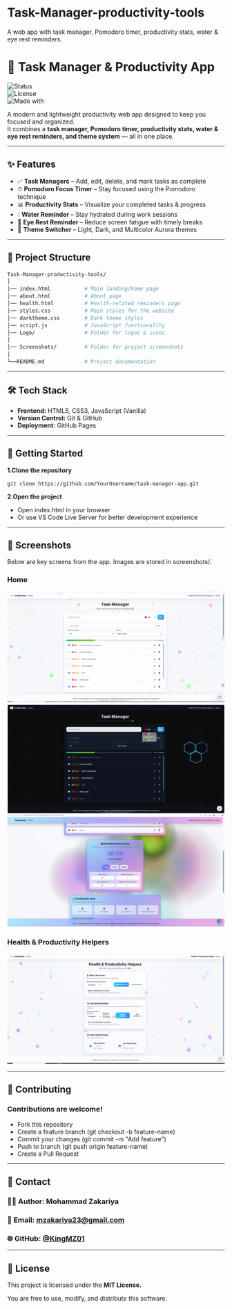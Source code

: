 # Task-Manager-productivity-tools
A web app with task manager, Pomodoro timer, productivity stats, water &amp; eye rest reminders.

# 📝 Task Manager & Productivity App  

![Status](https://img.shields.io/badge/Status-Active-success?style=flat-square)  
![License](https://img.shields.io/badge/License-MIT-blue?style=flat-square)  
![Made with](https://img.shields.io/badge/Made%20with-HTML%2C%20CSS%2C%20JS-orange?style=flat-square)  

A modern and lightweight productivity web app designed to keep you focused and organized.  
It combines a **task manager, Pomodoro timer, productivity stats, water & eye rest reminders, and theme system** — all in one place.  

---

## ✨ Features
- ✅ **Task Managerc** – Add, edit, delete, and mark tasks as complete  
- ⏱ **Pomodoro Focus Timer** – Stay focused using the Pomodoro technique  
- 📊 **Productivity Stats** – Visualize your completed tasks & progress  
- 💧 **Water Reminder** – Stay hydrated during work sessions  
- 👀 **Eye Rest Reminder** – Reduce screen fatigue with timely breaks  
- 🎨 **Theme Switcher** – Light, Dark, and Multicolor Aurora themes  

---

## 📂 Project Structure
```bash
Task-Manager-productivity-tools/
│
│── index.html           # Main landing/home page
│── about.html           # About page
│── health.html          # Health-related reminders page
│── styles.css           # Main styles for the website
│── darktheme.css        # Dark theme styles
│── script.js            # JavaScript functionality
│── Logo/                # Folder for logos & icons
│ 
│── Screenshots/         # Folder for project screenshots
│    
└──README.md             # Project documentation


```
---

## 🛠️ Tech Stack
- **Frontend:** HTML5, CSS3, JavaScript (Vanilla)
- **Version Control:** Git & GitHub
- **Deployment:** GitHub Pages

---

## 🚀 Getting Started
**1.Clone the repository**
```
git clone https://github.com/YourUsername/task-manager-app.git
```

**2.Open the project**
- Open index.html in your browser
- Or use VS Code Live Server for better development experience

---

## 📸 Screenshots
Below are key screens from the app. Images are stored in screenshots/.

### Home
![Theme 1 Screenshot](ScreenShot/Theme-1.png)
![Theme 2 Screenshot](ScreenShot/theme-2.png)
![Theme 3 Screenshot](ScreenShot/theme-3.png)

### Health & Productivity Helpers
![Health Page Screenshot](ScreenShot/Health-page-1.png)

---

## 🤝 Contributing

### Contributions are welcome!
- Fork this repository
- Create a feature branch (git checkout -b feature-name)
- Commit your changes (git commit -m "Add feature")
- Push to branch (git push origin feature-name)
- Create a Pull Request

---

## 📧 Contact

### 👨‍💻 Author: Mohammad Zakariya
### 📩 Email: mzakariya23@gmail.com
### 🌐 GitHub: [@KingMZ01](https://github.com/KingMZ01)

---

## 📜 License

This project is licensed under the **MIT License.**

You are free to use, modify, and distribute this software.
